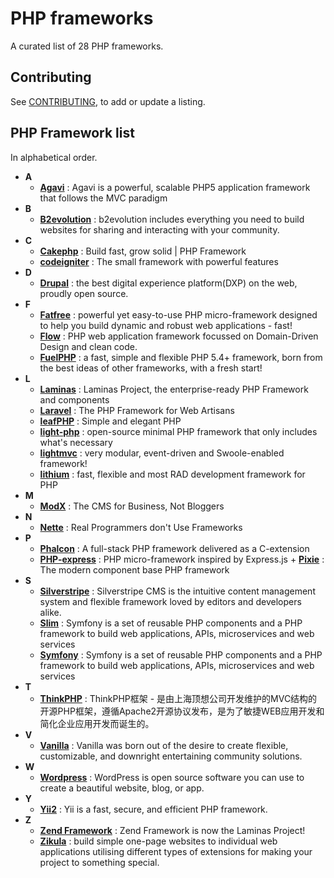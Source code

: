# PHP frameworks

A curated list of 28 PHP frameworks.

## Contributing

See [CONTRIBUTING](https://github.com/exakat/php-frameworks/blob/master/CONTRIBUTING.md), to add or update a listing.

## PHP Framework list

In alphabetical order. 

+ **A**
	+ [**Agavi**](https://github.com/agavi/agavi) : Agavi is a powerful, scalable PHP5 application framework that follows the MVC paradigm
+ **B**
	+ [**B2evolution**](https://b2evolution.net/) : b2evolution includes everything you need to build websites for sharing and interacting with your community.
+ **C**
	+ [**Cakephp**](https://cakephp.org/) : Build fast, grow solid | PHP Framework
	+ [**codeigniter**](https://www.codeigniter.com/) : The small framework with powerful features
+ **D**
	+ [**Drupal**](https://www.drupal.org/) : the best digital experience platform(DXP) on the web, proudly open source.
+ **F**
	+ [**Fatfree**](https://fatfreeframework.com/3.8/home) : powerful yet easy-to-use PHP micro-framework designed to help you build dynamic and robust web applications - fast!
	+ [**Flow**](https://flow.neos.io/) : PHP web application framework focussed on Domain-Driven Design and clean code.
	+ [**FuelPHP**](https://fuelphp.com/) : a fast, simple and flexible PHP 5.4+ framework, born from the best ideas of other frameworks, with a fresh start!
+ **L**
	+ [**Laminas**](https://getlaminas.org/) : Laminas Project, the enterprise-ready PHP Framework and components
	+ [**Laravel**](https://laravel.com/) : The PHP Framework for Web Artisans
	+ [**leafPHP**](https://leafphp.dev/) : Simple and elegant PHP 
	+ [**light-php**](https://bakeiro.github.io/Light-PHP-documentation/) : open-source minimal PHP framework that only includes what's necessary
	+ [**lightmvc**](https://lightmvcframework.net/) : very modular, event-driven and Swoole-enabled framework!
	+ [**lithium**](https://li3.me/) :  fast, flexible and most RAD development framework for PHP
+ **M**
	+ [**ModX**](https://modx.com/) : The CMS for Business, Not Bloggers
+ **N**
	+ [**Nette**](https://nette.org/en/) : Real Programmers don't Use Frameworks
+ **P**
	+ [**Phalcon**](https://phalcon.io/en-us) : A full-stack PHP framework delivered as a C-extension
	+ [**PHP-express**](https://github.com/riverside/php-express.git) : PHP micro-framework inspired by Express.js	+ [**Pixie**](https://phalcon.io/en-us) : The modern component base PHP framework
+ **S**
	+ [**Silverstripe**](https://www.silverstripe.org/) : Silverstripe CMS is the intuitive content management system and flexible framework loved by editors and developers alike.
	+ [**Slim**](https://www.slimframework.com/) : Symfony is a set of reusable PHP components and a PHP framework to build web applications, APIs, microservices and web services
	+ [**Symfony**](https://symfony.com/) : Symfony is a set of reusable PHP components and a PHP framework to build web applications, APIs, microservices and web services
+ **T**
	+ [**ThinkPHP**](https://www.thinkphp.cn/) : ThinkPHP框架 - 是由上海顶想公司开发维护的MVC结构的开源PHP框架，遵循Apache2开源协议发布，是为了敏捷WEB应用开发和简化企业应用开发而诞生的。
+ **V**
	+ [**Vanilla**](https://github.com/vanilla/vanilla) : Vanilla was born out of the desire to create flexible, customizable, and downright entertaining community solutions.
+ **W**
	+ [**Wordpress**](https://wordpress.org/) : WordPress is open source software you can use to create a beautiful website, blog, or app.
+ **Y**
	+ [**Yii2**](https://www.yiiframework.com/) : Yii is a fast, secure, and efficient PHP framework.
+ **Z**
	+ [**Zend Framework**](https://framework.zend.com/) : Zend Framework is now the Laminas Project!
	+ [**Zikula**](https://ziku.la/en/) : build simple one-page websites to individual web applications utilising different types of extensions for making your project to something special.


